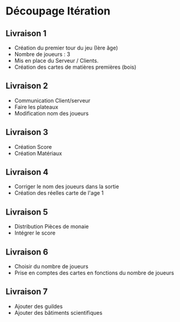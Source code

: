  # Découpage Itération

## Livraison 1

- Création du premier tour du jeu (Ière âge)
- Nombre de joueurs : 3
- Mis en place du Serveur / Clients.
- Création des cartes de matières premières (bois)



## Livraison 2

- Communication Client/serveur
- Faire les plateaux
- Modification nom des joueurs

## Livraison 3

- Création Score
- Création Matériaux

## Livraison 4

- Corriger le nom des joueurs dans la sortie
- Création des réelles carte de l'age 1

## Livraison 5

- Distribution Pièces de monaie
- Intégrer le score

## Livraison 6

- Choisir du nombre de joueurs
- Prise en comptes des cartes en fonctions du nombre de joueurs

## Livraison 7

- Ajouter des guildes
- Ajouter des bâtiments scientifiques
